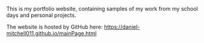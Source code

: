 This is my portfolio website, containing samples of my work from my school days and personal projects.

The website is hosted by GitHub here: https://daniel-mitchell011.github.io/mainPage.html
